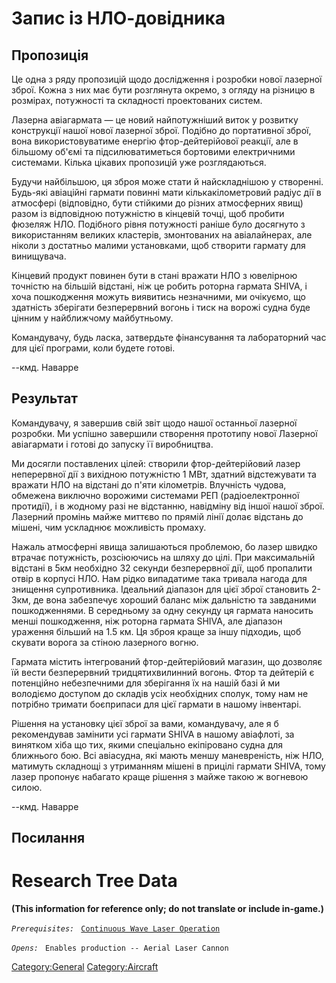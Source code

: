 # Запис із НЛО-довідника

## Пропозиція

Це одна з ряду пропозицій щодо дослідження і розробки нової лазерної
зброї. Кожна з них має бути розглянута окремо, з огляду на різницю в
розмірах, потужності та складності проектованих систем.

Лазерна авіагармата — це новий найпотужніший виток у розвитку
конструкції нашої нової лазерної зброї. Подібно до портативної зброї,
вона використовуватиме енергію фтор-дейтерійової реакції, але в більшому
об'ємі та підсилюватиметься бортовими електричними системами. Кілька
цікавих пропозицій уже розглядаються.

Будучи найбільшою, ця зброя може стати й найскладнішою у створенні.
Будь-які авіаційні гармати повинні мати кількакілометровий радіус дії в
атмосфері (відповідно, бути стійкими до різних атмосферних явищ) разом
із відповідною потужністю в кінцевій точці, щоб пробити фюзеляж НЛО.
Подібного рівня потужності раніше було досягнуто з використанням великих
кластерів, змонтованих на авіалайнерах, але ніколи з достатньо малими
установками, щоб створити гармату для винищувача.

Кінцевий продукт повинен бути в стані вражати НЛО з ювелірною точністю
на більшій відстані, ніж це робить роторна гармата SHIVA, і хоча
пошкодження можуть виявитись незначними, ми очікуємо, що здатність
зберігати безперервний вогонь і тиск на ворожі судна буде цінним у
найближчому майбутньому.

Командувачу, будь ласка, затвердьте фінансування та лабораторний час для
цієї програми, коли будете готові.

--кмд. Наварре

## Результат

Командувачу, я завершив свій звіт щодо нашої останньої лазерної
розробки. Ми успішно завершили створення прототипу нової Лазерної
авіагармати і готові до запуску її виробництва.

Ми досягли поставлених цілей: створили фтор-дейтерійовий лазер
неперервної дії з вихідною потужністю 1 МВт, здатний відстежувати та
вражати НЛО на відстані до п'яти кілометрів. Влучність чудова, обмежена
виключно ворожими системами РЕП (радіоелектронної протидії), і в жодному
разі не відстанню, навідміну від іншої нашої зброї. Лазерний промінь
майже миттєво по прямій лінії долає відстань до мішені, чим ускладнює
можливість промаху.

Нажаль атмосферні явища залишаються проблемою, бо лазер швидко втрачає
потужність, розсіюючись на шляху до цілі. При максимальній відстані в
5км необхідно 32 секунди безперервної дії, щоб пропалити отвір в корпусі
НЛО. Нам рідко випадатиме така тривала нагода для знищення супротивника.
Ідеальний діапазон для цієї зброї становить 2-3км, де вона забезпечує
хороший баланс між дальністю та завданими пошкодженнями. В середньому за
одну секунду ця гармата наносить менші пошкодження, ніж роторна гармата
SHIVA, але діапазон ураження більший на 1.5 км. Ця зброя краще за іншу
підходиь, щоб скувати ворога за стіною лазерного вогню.

Гармата містить інтегрований фтор-дейтерійовий магазин, що дозволяє їй
вести безперервний тридцятихвилинний вогонь. Фтор та дейтерій є
потенційно небезпечними для зберігання їх на нашій базі й ми володіємо
доступом до складів усіх необхідних сполук, тому нам не потрібно тримати
боєприпаси для цієї гармати в нашому інвентарі.

Рішення на установку цієї зброї за вами, командувачу, але я б
рекомендував замінити усі гармати SHIVA в нашому авіафлоті, за винятком
хіба що тих, якими спеціально екіпіровано судна для ближнього бою. Всі
авіасудна, які мають меншу маневреність, ніж НЛО, матимуть складнощі з
утриманням мішені в прицілі гармати SHIVA, тому лазер пропонує набагато
краще рішення з майже такою ж вогневою силою.

--кмд. Наварре

## Посилання

# Research Tree Data

**(This information for reference only; do not translate or include
in-game.)**

*`Prerequisites:`*
` `[`Continuous Wave Laser Operation`](Research/Continuous_Wave_Laser_Operation "wikilink")

*`Opens:`*
` Enables production -- Aerial Laser Cannon`

[Category:General](Category:General "wikilink")
[Category:Aircraft](Category:Aircraft "wikilink")